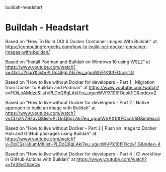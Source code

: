 buildah-headstart
# Buildah - Headstart

Based on "How To Build OCI & Docker Container Images With Buildah" at https://computingforgeeks.com/how-to-build-oci-docker-container-images-with-buildah/

Based on "Install Podman and Buildah on Windows 10 using WSL2" at https://www.youtube.com/watch?v=iOxILJIYsuY&list=PLDoQ6gLAki7eu_ugunWVPX10fFOcok1iG

Based on "How to live without Docker for developers - Part 1 | Migration from Docker to Buildah and Podman" at https://www.youtube.com/watch?v=Fl0iLoAMdzc&list=PLDoQ6gLAki7eu_ugunWVPX10fFOcok1iG&index=2

Based on "How to live without Docker for developers - Part 2 | Native approach to build an image with Buildah" at https://www.youtube.com/watch?v=CLhzNZ9ZavQ&list=PLDoQ6gLAki7eu_ugunWVPX10fFOcok1iG&index=3

Based on "How to live without Docker - Part 3 | Push an image to Docker Hub and GitHub packages using Buildah" at https://www.youtube.com/watch?v=DxCSsHJlumM&list=PLDoQ6gLAki7eu_ugunWVPX10fFOcok1iG&index=4

Based on "How to live without Docker for developers - Part 4 | CI workflow in GitHub Actions with Buildah" at https://www.youtube.com/watch?v=1V33vGXaVQo

